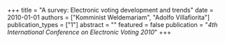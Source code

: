 +++
title = "A survey: Electronic voting development and trends"
date = 2010-01-01
authors = ["Komminist Weldemariam", "Adolfo Villafiorita"]
publication_types = ["1"]
abstract = ""
featured = false
publication = "*4th International Conference on Electronic Voting 2010*"
+++

